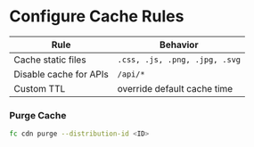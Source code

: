 # Configure Cache Rules

| Rule | Behavior |
|---|---|
Cache static files | `.css, .js, .png, .jpg, .svg` |
Disable cache for APIs | `/api/*` |
Custom TTL | override default cache time |

### Purge Cache
```bash
fc cdn purge --distribution-id <ID>
```
